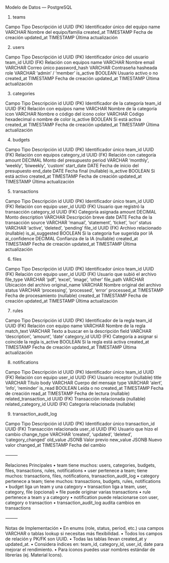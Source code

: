 Modelo de Datos — PostgreSQL

1. teams

Campo	Tipo	Descripción
id	UUID (PK)	Identificador único del equipo
name	VARCHAR	Nombre del equipo/familia
created_at	TIMESTAMP	Fecha de creación
updated_at	TIMESTAMP	Última actualización

2. users

Campo	Tipo	Descripción
id	UUID (PK)	Identificador único del usuario
team_id	UUID (FK)	Relación con equipos
name	VARCHAR	Nombre
email	VARCHAR	Correo único
password_hash	VARCHAR	Contraseña hasheada
role	VARCHAR	‘admin’ / ‘member’
is_active	BOOLEAN	Usuario activo o no
created_at	TIMESTAMP	Fecha de creación
updated_at	TIMESTAMP	Última actualización

3. categories

Campo	Tipo	Descripción
id	UUID (PK)	Identificador de la categoría
team_id	UUID (FK)	Relación con equipos
name	VARCHAR	Nombre de la categoría
icon	VARCHAR	Nombre o código del ícono
color	VARCHAR	Código hexadecimal o nombre de color
is_active	BOOLEAN	Si está activa
created_at	TIMESTAMP	Fecha de creación
updated_at	TIMESTAMP	Última actualización

4. budgets

Campo	Tipo	Descripción
id	UUID (PK)	Identificador único
team_id	UUID (FK)	Relación con equipos
category_id	UUID (FK)	Relación con categoría
amount	DECIMAL	Monto del presupuesto
period	VARCHAR	‘monthly’, ‘weekly’, ‘biweekly’, ‘custom’
start_date	DATE	Fecha de inicio del presupuesto
end_date	DATE	Fecha final (nullable)
is_active	BOOLEAN	Si está activo
created_at	TIMESTAMP	Fecha de creación
updated_at	TIMESTAMP	Última actualización

5. transactions

Campo	Tipo	Descripción
id	UUID (PK)	Identificador único
team_id	UUID (FK)	Relación con equipo
user_id	UUID (FK)	Usuario que registró la transacción
category_id	UUID (FK)	Categoría asignada
amount	DECIMAL	Monto
description	VARCHAR	Descripción breve
date	DATE	Fecha de la transacción
source	VARCHAR	‘manual’, ‘statement’, ‘ticket’, ‘ocr’
status	VARCHAR	‘active’, ‘deleted’, ‘pending’
file_id	UUID (FK)	Archivo relacionado (nullable)
is_ai_suggested	BOOLEAN	Si la categoría fue sugerida por IA
ai_confidence	DECIMAL	Confianza de la IA (nullable)
created_at	TIMESTAMP	Fecha de creación
updated_at	TIMESTAMP	Última actualización

6. files

Campo	Tipo	Descripción
id	UUID (PK)	Identificador único
team_id	UUID (FK)	Relación con equipo
user_id	UUID (FK)	Usuario que subió el archivo
file_type	VARCHAR	‘pdf’, ‘excel’, ‘image’, ‘other’
file_path	VARCHAR	Ubicación del archivo
original_name	VARCHAR	Nombre original del archivo
status	VARCHAR	‘processing’, ‘processed’, ‘error’
processed_at	TIMESTAMP	Fecha de procesamiento (nullable)
created_at	TIMESTAMP	Fecha de creación
updated_at	TIMESTAMP	Última actualización

7. rules

Campo	Tipo	Descripción
id	UUID (PK)	Identificador de la regla
team_id	UUID (FK)	Relación con equipo
name	VARCHAR	Nombre de la regla
match_text	VARCHAR	Texto a buscar en la descripción
field	VARCHAR	‘description’, ‘amount’, ‘date’
category_id	UUID (FK)	Categoría a asignar si coincide la regla
is_active	BOOLEAN	Si la regla está activa
created_at	TIMESTAMP	Fecha de creación
updated_at	TIMESTAMP	Última actualización

8. notifications

Campo	Tipo	Descripción
id	UUID (PK)	Identificador único
team_id	UUID (FK)	Relación con equipo
user_id	UUID (FK)	Usuario receptor (nullable)
title	VARCHAR	Título
body	VARCHAR	Cuerpo del mensaje
type	VARCHAR	‘alert’, ‘info’, ‘reminder’
is_read	BOOLEAN	Leída o no
created_at	TIMESTAMP	Fecha de creación
read_at	TIMESTAMP	Fecha de lectura (nullable)
related_transaction_id	UUID (FK)	Transacción relacionada (nullable)
related_category_id	UUID (FK)	Categoría relacionada (nullable)

9. transaction_audit_log

Campo	Tipo	Descripción
id	UUID (PK)	Identificador único
transaction_id	UUID (FK)	Transacción relacionada
user_id	UUID (FK)	Usuario que hizo el cambio
change_type	VARCHAR	‘created’, ‘updated’, ‘deleted’, ‘category_changed’
old_value	JSONB	Valor previo
new_value	JSONB	Nuevo valor
changed_at	TIMESTAMP	Fecha del cambio


⸻

Relaciones Principales
	•	team tiene muchos: users, categories, budgets, files, transactions, rules, notifications
	•	user pertenece a team; tiene muchos: transactions, files, notifications, transaction_audit_log
	•	category pertenece a team; tiene muchos: transactions, budgets, rules, notifications
	•	budget liga un team y una category
	•	transaction liga a team, user, category, file (opcional)
	•	file puede originar varias transactions
	•	rule pertenece a team y a category
	•	notification puede relacionarse con user, category o transaction
	•	transaction_audit_log audita cambios en transactions

⸻

Notas de Implementación
	•	En enums (role, status, period, etc.) usa campos VARCHAR o tablas lookup si necesitas más flexibilidad.
	•	Todos los campos de relación y PK/FK son UUID.
	•	Todas las tablas llevan created_at y updated_at.
	•	Considera índices en: team_id, category_id, user_id, date para mejorar el rendimiento.
	•	Para íconos puedes usar nombres estándar de librerías (ej. Material Icons).
